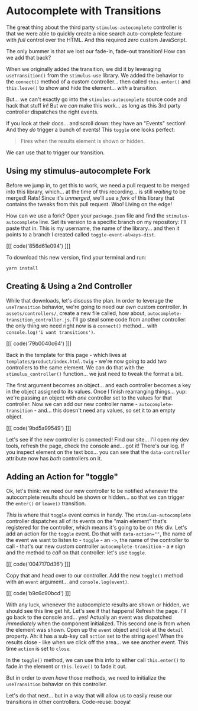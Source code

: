 # Autocomplete with Transitions

The great thing about the third party `stimulus-autocomplete` controller is that
we were able to quickly create a nice search auto-complete feature with *full*
control over the HTML. And this required *zero* custom JavaScript.

The only bummer is that we lost our fade-in, fade-out transition! How can we add
that back?

When we originally added the transition, we did it by leveraging `useTransition()`
from the `stimulus-use` library. We added the behavior to the `connect()` method
of a custom controller... then called `this.enter()` and `this.leave()` to show
and hide the element... *with* a transition.

But... we can't exactly go into the `stimulus-autocomplete` source code and hack
that stuff in! But we *can* make this work... as long as this 3rd party controller
dispatches the right events.

If you look at their docs... and scroll down: they have an "Events" section! And
they *do* trigger a bunch of events! This `toggle` one looks perfect:

> Fires when the results element is shown or hidden.

We can use that to trigger our transition.

## Using my stimulus-autocomplete Fork

Before we jump in, to get this to work, we need a pull request to be merged into
this library, which... at the time of this recording... is still *waiting* to be
merged! Rats! Since it's *unmerged*, we'll use a *fork* of this library that
contains the tweaks from this pull request. Woo! Living on the edge!

How can we use a fork? Open your `package.json` file and find the
`stimulus-autocomplete` line. Set its version to a specific branch on my
repository: I'll paste that in. This is my username, the name of the library...
and then it points to a branch I created called `toggle-event-always-dist`.

[[[ code('856d61e094') ]]]

To download this new version, find your terminal and run:

```terminal
yarn install
```

## Creating & Using a 2nd Controller

While that downloads, let's discuss the plan. In order to leverage the
`useTransition` behavior, we're going to need our *own* custom controller. In
`assets/controllers/`, create a new file called, how about,
`autocomplete-transition_controller.js`. I'll go steal some code from another
controller: the only thing we need right now is a `connect()` method... with
`console.log('i want transitions')`.

[[[ code('79b0040c64') ]]]

Back in the template for this page - which lives at
`templates/product/index.html.twig` - we're now going to add *two* controllers to
the same element. We can do that with the `stimulus_controller()` function... we
just need to tweak the format a bit.

The first argument becomes an object... and each controller becomes a key in
the object assigned to its values. Once I finish rearranging things...
yup: we're passing an object with *one* controller set to the values for that
controller. Now we can add our new controller name - `autocomplete-transition` -
and... this doesn't need any values, so set it to an empty object.

[[[ code('9bd5a99549') ]]]

Let's see if the new controller is connected! Find our site... I'll open my
dev tools, refresh the page, check the console and... got it! There's our log. If
you inspect element on the text box... you can see that the `data-controller`
attribute now has *both* controllers on it.

## Adding an Action for "toggle"

Ok, let's think: we need our new controller to be notified whenever the
autocomplete results should be shown or hidden... so that we can trigger the
`enter()` or `leave()` transition.

*This* is where that `toggle` event comes in handy. The `stimulus-autocomplete`
controller dispatches all of its events on the "main element" that's registered
for the controller, which means it's going to be on *this* div. Let's add an
action for the `toggle` event. Do that with `data-action=""`, the name of the
event we want to listen to - `toggle` - an `->`, the name of the controller to
call - that's our new custom controller `autocomplete-transition` - a `#` sign
and the method to *call* on that controller: let's use `toggle`.

[[[ code('0047170d36') ]]]

Copy that and head over to our controller. Add the new `toggle()` method with an
`event` argument... and `console.log(event)`.

[[[ code('b9c6c90bcd') ]]]

With any luck, whenever the autocomplete results are shown or hidden, we should see
this line get hit. Let's see if that happens! Refresh the page. I'll go back to
the console and... yes! Actually an event was dispatched *immediately* when the
component initialized. This second one is from when the element was shown. Open
up the `event` object and look at the `detail` property. Ah: it has a sub-key call
`action` set to the string `open`! When the results close - like when we click
off the area... we see another event. This time `action` is set to `close`.

In the `toggle()` method, we can use this info to either call `this.enter()` to
fade *in* the element or `this.leave()` to fade it out.

But in order to even *have* those methods, we need to initialize the
`useTransition` behavior on this controller.

Let's do that next... but in a way that will allow us to easily reuse our
transitions in other controllers. Code-reuse: booya!
